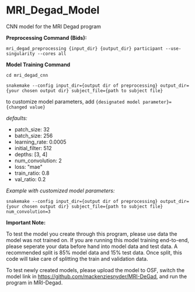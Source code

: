 # MRI_Degad_Model

CNN model for the MRI Degad program

**Preprocessing Command (Bids):**

```
mri_degad_preprocessing {input_dir} {output_dir} participant --use-singularity --cores all 
```

**Model Training Command**

```
cd mri_degad_cnn
```

```
snakemake --config input_dir={output dir of preprocessing} output_dir={your chosen output dir} subject_file={path to subject file}
```

to customize model parameters, add ```{designated model parameter}={changed value}```

*defaults:*

- patch_size: 32
- batch_size: 256
- learning_rate: 0.0005
- initial_filter: 512
- depths: [3, 4]
- num_convolution: 2
- loss: "mae"
- train_ratio: 0.8
- val_ratio: 0.2

*Example with customized model parameters:*

```
snakemake --config input_dir={output dir of preprocessing} output_dir={your chosen output dir} subject_file={path to subject file} num_convolution=3 
```

**Important Note:**

To test the model you create through this program, please use data the model was not trained on. If you are running this model training end-to-end, please seperate your data before hand into model data and test data. A recommended  split is 85% model data and 15% test data. Once split, this code will take care of splitting the train and validation data. 

To test newly created models, please upload the model to OSF, switch the model link in https://github.com/mackenziesnyder/MRI-DeGad, and run the program in MRI-Degad. 
